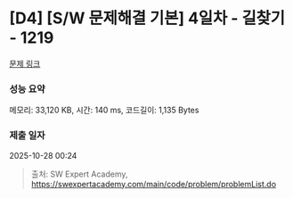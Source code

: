 # [D4] [S/W 문제해결 기본] 4일차 - 길찾기 - 1219 

[문제 링크](https://swexpertacademy.com/main/code/problem/problemDetail.do?contestProbId=AV14geLqABQCFAYD) 

### 성능 요약

메모리: 33,120 KB, 시간: 140 ms, 코드길이: 1,135 Bytes

### 제출 일자

2025-10-28 00:24



> 출처: SW Expert Academy, https://swexpertacademy.com/main/code/problem/problemList.do